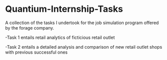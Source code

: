 # Quantium-Internship-Tasks

A collection of the tasks I undertook for the job simulation program offered by the forage company.


-Task 1 entails retail analytics of ficticious retail outlet


-Task 2 entails a detailed analysis and comparison of new retail outlet shops with previous successful ones 
